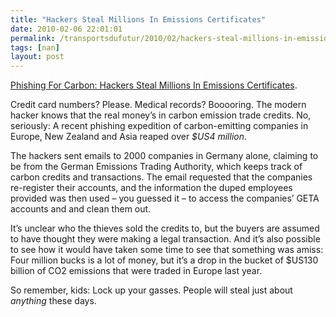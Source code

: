 ```yaml
---
title: "Hackers Steal Millions In Emissions Certificates"
date: 2010-02-06 22:01:01
permalink: /transportsdufutur/2010/02/hackers-steal-millions-in-emissions-certificates.html
tags: [nan]
layout: post
---
```


<p><a href="http://www.gizmodo.com.au/2010/02/phishing-for-carbon-hackers-steal-millions-in-emissions-certificates/" title="Phishing For Carbon: Hackers Steal Millions In Emissions Certificates">Phishing For Carbon: Hackers Steal Millions In Emissions Certificates</a>.</p> <p>Credit card numbers? Please. Medical records? Booooring. The modern hacker knows that the real money’s in carbon emission trade credits. No, seriously: A recent phishing expedition of carbon-emitting companies in Europe, New Zealand and Asia reaped over <em>$US4 million</em>.<span id="more-381499"></span></p> <p>The hackers sent emails to 2000 companies in Germany alone, claiming to be from the German Emissions Trading Authority, which keeps track of carbon credits and transactions. The email requested that the companies re-register their accounts, and the information the duped employees provided was then used – you guessed it – to access the companies’ GETA accounts and and clean them out.</p> <p>It’s unclear who the thieves sold the credits to, but the buyers are assumed to have thought they were making a legal transaction. And it’s also possible to see how it would have taken some time to see that something was amiss: Four million bucks is a lot of money, but it’s a drop in the bucket of $US130 billion of CO2 emissions that were traded in Europe last year.</p> <p>So remember, kids: Lock up your gasses. People will steal just about <em>anything</em> these days.</p> <p> </p>
